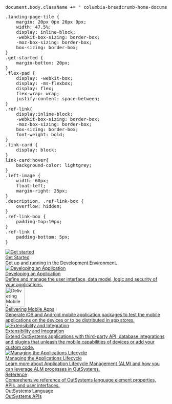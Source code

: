 <pre class="script-jem">
document.body.className += " columbia-breadcrumb-home-documentation-10";</pre>

<pre class="script-css">
.landing-page-tile {
    margin: 20px 0px 20px 0px;
    width: 47.5%;
    display: inline-block;
    -webkit-box-sizing: border-box;
    -moz-box-sizing: border-box;
    box-sizing: border-box;
}
.get-started {
    margin-bottom: 20px;
}
.flex-pad {
    display: -webkit-box;
    display: -ms-flexbox;
    display: flex;
    flex-wrap: wrap;
    justify-content: space-between;
}
.ref-link{
    display:inline-block;
    -webkit-box-sizing: border-box;
    -moz-box-sizing: border-box;
    box-sizing: border-box;
    font-weight: bold;
}
.link-card {
    display: block;
}
link-card:hover{
    background-color: lightgrey;
}
.left-image {
    width: 60px;
    float:left;
    margin-right: 25px;
}
.description, .ref-link-box {
    overflow: hidden;
}
.ref-link-box {
    padding-top:10px;
}
.ref-link {
    padding-bottom: 5px;
}
</pre>

<div class="get-started">
    <a class="link-card" href="https://success.outsystems.com/Documentation/11/Getting_Started">
    <div class="left-image"><img alt="Get started" class="internal" src="https://success.outsystems.com/@api/deki/files/13668/get-started.png?draft=true"></img></div>
    <div class="title">
        Get Started
    </div>
    <div class="description">
        Get up and running in the Development Environment.
    </div>
    </a>
</div>

<div class="get-started flex-pad">

<div class="landing-page-tile">
    <a class="link-card" href="https://success.outsystems.com/Documentation/11/Developing_an_Application">
    <div class="left-image"><img alt="Developing an Application" class="internal" src="https://success.outsystems.com/@api/deki/files/4115/mindtouch.page%2523thumbnail?revision=1"></div> 
    <div class="title">
        Developing an Application
    </div>
    <div class="description">
        Define and manage the user interface, data model, logic and security of your applications.
    </div>
    </a>
</div>
<div class="landing-page-tile">
     <a class="link-card" href="https://success.outsystems.com/Documentation/11/Delivering_Mobile_Apps">
    <div class="left-image"><img alt="Delivering Mobile Apps" style="height: 60px;" class="internal" src="https://success.outsystems.com/@api/deki/files/4116/mindtouch.page%2523thumbnail?revision=1"></img></div>
    <div class="title">
        Delivering Mobile Apps
    </div>
    <div class="description">
        Generate iOS and Android mobile application packages to test the mobile applications on the devices or to be distributed in app stores.
    </div>
</a>
</div>

<div class="landing-page-tile">
     <a class="link-card" href="https://success.outsystems.com/Documentation/11/Extensibility_and_Integration">
    <div class="left-image"><img alt="Extensibility and Integration" class="internal" src="https://success.outsystems.com/@api/deki/files/4117/mindtouch.page%2523thumbnail?revision=1"></img></div>
    <div class="title">         
    Extensibility and Integration
    </div>
    <div class="description">
        Extend OutSystems applications with third-party API, database integrations and plugins that unleash the mobile capabilities of devices or add your custom code.
    </div>
    </a>
</div>

<div class="landing-page-tile">
    <a class="link-card" href="https://success.outsystems.com/Documentation/11/Managing_the_Applications_Lifecycle">
    <div class="left-image"><img alt="Managing the Applications Lifecycle" class="internal" src="https://success.outsystems.com/@api/deki/files/6132/mindtouch.page%2523thumbnail?revision=1"></img></div>
    <div class="title">   
        Managing the Applications Lifecycle
    </div>
    <div class="description">
        Learn more about Application Lifecycle Management (ALM) and how you can leverage ALM processes in OutSystems.
    </div>
    </a>
</div>
</div>

<div class="get-started ref">
    <a class="link-card" href="https://success.outsystems.com/Documentation/11/Reference">
    <!--<div class="left-image"><img alt="Reference" class="internal" src="https://success.outsystems.com/@api/deki/files/13669/icon-bookmark.png?draft=true"></img></div> -->
    <div class="title">
        Reference
    </div>
    <div class="description">
        Comprehensive reference of OutSystems language element properties, APIs, and user interfaces.
    </div>
    </a>
<div class="ref-link-box">
        <a class="ref-link" href="https://success.outsystems.com/Documentation/11/Reference/OutSystems_Language">OutSystems Language</a> 
        <br/>
        <a class="ref-link" href="https://success.outsystems.com/Documentation/11/Reference/OutSystems_APIs">
OutSystems APIs</a>
</div>
</div>
